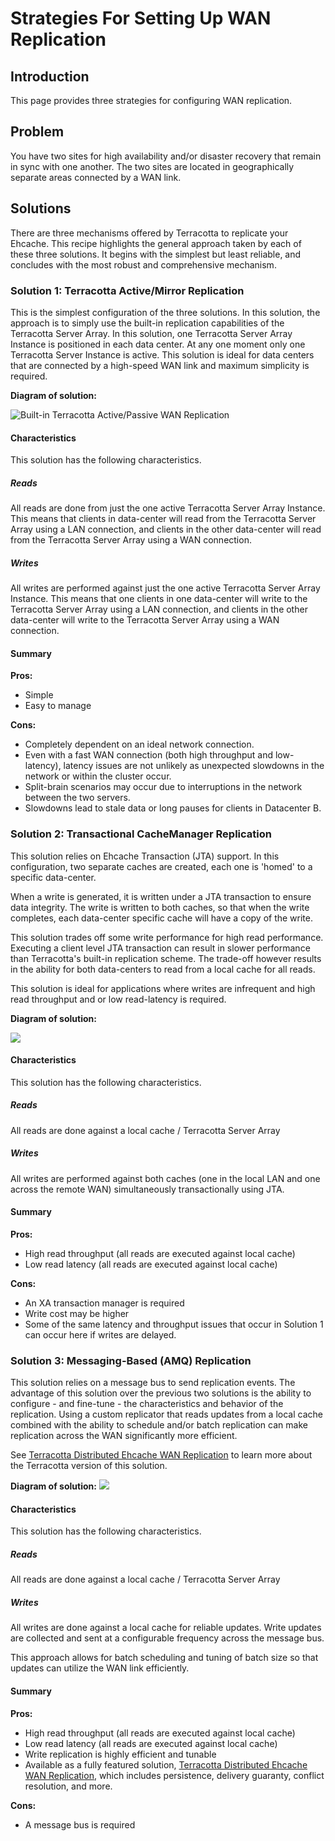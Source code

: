 ---
---
# Strategies For Setting Up WAN Replication

 

## Introduction
This page provides three strategies for configuring WAN replication.

## Problem

You have two sites for high availability and/or disaster recovery that remain in sync with one another. The two sites are located in geographically separate areas connected by a WAN link.

## Solutions

There are three mechanisms offered by Terracotta to replicate your Ehcache. This recipe highlights the general approach taken by each of these three solutions. It begins with the simplest but least reliable, and concludes with the most robust and comprehensive mechanism.

### Solution 1: Terracotta Active/Mirror Replication

This is the simplest configuration of the three solutions. In this solution, the approach is to simply use the built-in replication capabilities of the Terracotta Server Array.
In this solution, one Terracotta Server Array Instance is positioned in each data center. At any one moment only one Terracotta Server Instance is active.
This solution is ideal for data centers that are connected by a high-speed WAN link and maximum simplicity is required.

**Diagram of solution:**

![Built-in Terracotta Active/Passive WAN Replication](/images/documentation/Terracotta%20WAN%20Replication%201.png)

#### Characteristics

This solution has the following characteristics.

##### Reads

All reads are done from just the one active Terracotta Server Array Instance. This means that clients in data-center will read from the Terracotta Server Array using a LAN connection, and clients in the other data-center will read from the Terracotta Server Array using a WAN connection.

##### Writes

All writes are performed against just the one active Terracotta Server Array Instance. This means that one clients in one data-center will write to the Terracotta Server Array using a LAN connection, and clients in the other data-center will write to the Terracotta Server Array using a WAN connection.

#### Summary

**Pros:**

* Simple
* Easy to manage

**Cons:**

* Completely dependent on an ideal network connection.
* Even with a fast WAN connection (both high throughput and low-latency), latency issues are not unlikely as unexpected slowdowns in the network or within the cluster occur.
* Split-brain scenarios may occur due to interruptions in the network between the two servers.
* Slowdowns lead to stale data or long pauses for clients in Datacenter B.

### Solution 2: Transactional CacheManager Replication

This solution relies on Ehcache Transaction (JTA) support. In this configuration, two separate caches are created, each one is 'homed' to a specific data-center.

When a write is generated, it is written under a JTA transaction to ensure data integrity. The write is written to both caches, so that when the write completes, each data-center specific cache will have a copy of the write.

This solution trades off some write performance for high read performance. Executing a client level JTA transaction can result in slower performance than Terracotta's built-in replication scheme. The trade-off however results in the ability for both data-centers to read from a local cache for all reads.

This solution is ideal for applications where writes are infrequent and high read throughput and or low read-latency is required.

**Diagram of solution:**

![](/images/documentation/Terracotta%20WAN%20Replication%202.png)

#### Characteristics

This solution has the following characteristics.

##### Reads

All reads are done against a local cache / Terracotta Server Array

##### Writes

All writes are performed against both caches (one in the local LAN and one across the remote WAN) simultaneously transactionally using JTA.

#### Summary

**Pros:**

* High read throughput (all reads are executed against local cache)
* Low read latency (all reads are executed against local cache)

**Cons:**

* An XA transaction manager is required
* Write cost may be higher
* Some of the same latency and throughput issues that occur in Solution 1 can occur here if writes are delayed.

### Solution 3: Messaging-Based (AMQ) Replication

This solution relies on a message bus to send replication events.
The advantage of this solution over the previous two solutions is the ability to configure - and fine-tune - the characteristics and behavior of the replication.
Using a custom replicator that reads updates from a local cache combined with the ability to schedule and/or batch replication can make replication across the WAN significantly more efficient.

See [Terracotta Distributed Ehcache WAN Replication](/documentation/2.7/wan-replication) to learn more about the Terracotta version of this solution.

**Diagram of solution:**
![](/images/documentation/Terracotta%20WAN%20Replication%203.png)

#### Characteristics

This solution has the following characteristics.

##### Reads

All reads are done against a local cache / Terracotta Server Array

##### Writes

All writes are done against a local cache for reliable updates. Write updates are collected and sent at a configurable frequency across the message bus.

This approach allows for batch scheduling and tuning of batch size so that updates can utilize the WAN link efficiently.

#### Summary

**Pros:**

* High read throughput (all reads are executed against local cache)
* Low read latency (all reads are executed against local cache)
* Write replication is highly efficient and tunable
* Available as a fully featured solution, [Terracotta Distributed Ehcache WAN Replication](/documentation/2.7/wan-replication), which includes persistence, delivery guaranty, conflict resolution, and more.

**Cons:**

* A message bus is required
